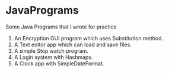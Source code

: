 # JavaPrograms
Some Java Programs that I wrote for practice

1. An Encryption GUI program which uses Substitution method.
2. A Text editor app which can load and save files.
3. A simple Stop watch program.
4. A Login system with Hashmaps.
5. A Clock app with SimpleDateFormat.
